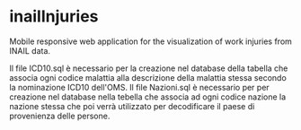 # inailInjuries
Mobile responsive web application for the visualization of work injuries from INAIL data.

Il file ICD10.sql è necessario per la creazione nel database della tabella che associa ogni codice malattia alla descrizione della malattia stessa secondo la nominazione ICD10 dell'OMS.
Il file Nazioni.sql è necessario per per creazione nel database nella tebella che associa ad ogni codice nazione la nazione stessa che poi verrà utilizzato per decodificare il paese di provenienza delle persone.
